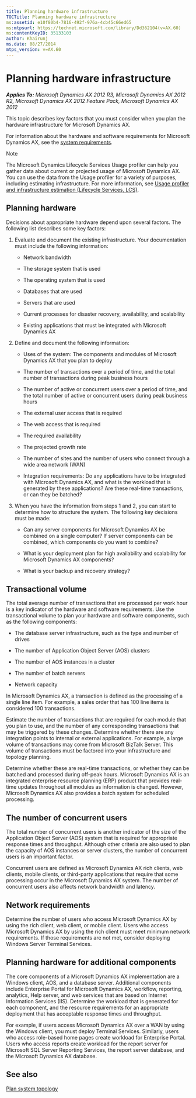 ```yaml
---
title: Planning hardware infrastructure
TOCTitle: Planning hardware infrastructure
ms:assetid: e10f80b4-7816-492f-976a-4cb45c66ed65
ms:mtpsurl: https://technet.microsoft.com/library/Dd362104(v=AX.60)
ms:contentKeyID: 35133103
author: Khairunj
ms.date: 08/27/2014
mtps_version: v=AX.60
---
```


# Planning hardware infrastructure 


_**Applies To:** Microsoft Dynamics AX 2012 R3, Microsoft Dynamics AX 2012 R2, Microsoft Dynamics AX 2012 Feature Pack, Microsoft Dynamics AX 2012_

This topic describes key factors that you must consider when you plan the hardware infrastructure for Microsoft Dynamics AX.

For information about the hardware and software requirements for Microsoft Dynamics AX, see the [system requirements](http://go.microsoft.com/fwlink/?linkid=165377).


> [!NOTE]
> <P>The Microsoft Dynamics Lifecycle Services&nbsp;Usage profiler can help you gather data about current or projected usage of Microsoft Dynamics AX. You can use the data from the Usage profiler for a variety of purposes, including estimating infrastructure. For more information, see <A href="usage-profiler-lifecycle-services-lcs.md">Usage profiler and infrastructure estimation (Lifecycle Services, LCS)</A>.</P>



## Planning hardware

Decisions about appropriate hardware depend upon several factors. The following list describes some key factors:

1.  Evaluate and document the existing infrastructure. Your documentation must include the following information:
    
      - Network bandwidth
    
      - The storage system that is used
    
      - The operating system that is used
    
      - Databases that are used
    
      - Servers that are used
    
      - Current processes for disaster recovery, availability, and scalability
    
      - Existing applications that must be integrated with Microsoft Dynamics AX

2.  Define and document the following information:
    
      - Uses of the system: The components and modules of Microsoft Dynamics AX that you plan to deploy
    
      - The number of transactions over a period of time, and the total number of transactions during peak business hours
    
      - The number of active or concurrent users over a period of time, and the total number of active or concurrent users during peak business hours
    
      - The external user access that is required
    
      - The web access that is required
    
      - The required availability
    
      - The projected growth rate
    
      - The number of sites and the number of users who connect through a wide area network (WAN)
    
      - Integration requirements: Do any applications have to be integrated with Microsoft Dynamics AX, and what is the workload that is generated by these applications? Are these real-time transactions, or can they be batched?

3.  When you have the information from steps 1 and 2, you can start to determine how to structure the system. The following key decisions must be made:
    
      - Can any server components for Microsoft Dynamics AX be combined on a single computer? If server components can be combined, which components do you want to combine?
    
      - What is your deployment plan for high availability and scalability for Microsoft Dynamics AX components?
    
      - What is your backup and recovery strategy?

## Transactional volume

The total average number of transactions that are processed per work hour is a key indicator of the hardware and software requirements. Use the transactional volume to plan your hardware and software components, such as the following components:

  - The database server infrastructure, such as the type and number of drives

  - The number of Application Object Server (AOS) clusters

  - The number of AOS instances in a cluster

  - The number of batch servers

  - Network capacity

In Microsoft Dynamics AX, a transaction is defined as the processing of a single line item. For example, a sales order that has 100 line items is considered 100 transactions.

Estimate the number of transactions that are required for each module that you plan to use, and the number of any corresponding transactions that may be triggered by these changes. Determine whether there are any integration points to internal or external applications. For example, a large volume of transactions may come from Microsoft BizTalk Server. This volume of transactions must be factored into your infrastructure and topology planning.

Determine whether these are real-time transactions, or whether they can be batched and processed during off-peak hours. Microsoft Dynamics AX is an integrated enterprise resource planning (ERP) product that provides real-time updates throughout all modules as information is changed. However, Microsoft Dynamics AX also provides a batch system for scheduled processing.

## The number of concurrent users

The total number of concurrent users is another indicator of the size of the Application Object Server (AOS) system that is required for appropriate response times and throughput. Although other criteria are also used to plan the capacity of AOS instances or server clusters, the number of concurrent users is an important factor.

Concurrent users are defined as Microsoft Dynamics AX rich clients, web clients, mobile clients, or third-party applications that require that some processing occur in the Microsoft Dynamics AX system. The number of concurrent users also affects network bandwidth and latency.

## Network requirements

Determine the number of users who access Microsoft Dynamics AX by using the rich client, web client, or mobile client. Users who access Microsoft Dynamics AX by using the rich client must meet minimum network requirements. If those requirements are not met, consider deploying Windows Server Terminal Services.

## Planning hardware for additional components

The core components of a Microsoft Dynamics AX implementation are a Windows client, AOS, and a database server. Additional components include Enterprise Portal for Microsoft Dynamics AX, workflow, reporting, analytics, Help server, and web services that are based on Internet Information Services (IIS). Determine the workload that is generated for each component, and the resource requirements for an appropriate deployment that has acceptable response times and throughput.

For example, if users access Microsoft Dynamics AX over a WAN by using the Windows client, you must deploy Terminal Services. Similarly, users who access role-based home pages create workload for Enterprise Portal. Users who access reports create workload for the report server for Microsoft SQL Server Reporting Services, the report server database, and the Microsoft Dynamics AX database.

## See also

[Plan system topology](plan-system-topology.md)

  


